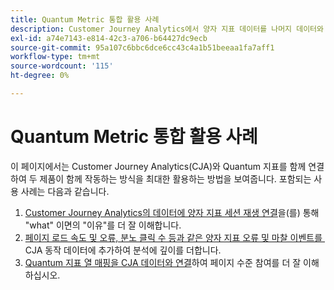 ```yaml
---
title: Quantum Metric 통합 활용 사례
description: Customer Journey Analytics에서 양자 지표 데이터를 나머지 데이터와 결합하는 방법에 대해 알아봅니다.
exl-id: a74e7143-e814-42c3-a706-b64427dc9ecb
source-git-commit: 95a107c6bbc6dce6cc43c4a1b51beeaa1fa7aff1
workflow-type: tm+mt
source-wordcount: '115'
ht-degree: 0%

---
```


# Quantum Metric 통합 활용 사례

이 페이지에서는 Customer Journey Analytics(CJA)와 Quantum 지표를 함께 연결하여 두 제품이 함께 작동하는 방식을 최대한 활용하는 방법을 보여줍니다.  포함되는 사용 사례는 다음과 같습니다.

1. [Customer Journey Analytics의 데이터에 양자 지표 세션 재생 연결](tie-session-replays.md)을(를) 통해 &quot;what&quot; 이면의 &quot;이유&quot;를 더 잘 이해합니다.
1. [페이지 로드 속도 및 오류, 분노 클릭 수 등과 같은 양자 지표 오류 및 마찰 이벤트를 &#x200B;](friction-events.md)CJA 동작 데이터에 추가하여 분석에 깊이를 더합니다.
1. [Quantum 지표 열 매핑을 CJA 데이터와 연결](heatmap.md)하여 페이지 수준 참여를 더 잘 이해하십시오.

